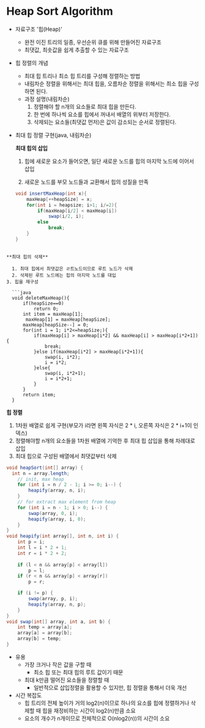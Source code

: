 #  Heap Sort Algorithm

- 자료구조 '힙(Heap)'
  - 완전 이진 트리의 일종, 우선순위 큐를 위해 만들어진 자료구조
  - 최댓값, 최솟값을 쉽게 추출할 수 있는 자료구조
- 힙 정렬의 개념
  - 최대 힙 트리나 최소 힙 트리를 구성해 정렬하는 방법
  - 내림차순 정렬을 위해서는 최대 힙을, 오름차순 정렬을 위해서는 최소 힙을 구성하면 된다.
  - 과정 설명(내림차순)
    1. 정렬해야 할 n개의 요소들로 최대 힙을 만든다.
    2. 한 번에 하나씩 요소를 힙에서 꺼내서 배열의 위부터 저장한다.
    3. 삭제되는 요소들(최댓값 먼저)은 값이 감소되는 순서로 정렬된다.

- 최대 힙 정렬 구현(java, 내림차순)

  **최대 힙의 삽입**

  1. 힙에 새로운 요소가 들어오면, 일단 새로운 노드를 힙의 마지막 노드에 이어서 삽입
  
 	2. 새로운 노드를 부모 노드들과 교환해서 힙의 성질을 만족
  
  ```java
  void insertMaxHeap(int x){
      maxHeap[++heapSize] = x;
      for(int i = heapsize; i>1; i/=2){
          if(maxHeap[i/2] < maxHeap[i])
              swap(i/2, i);
          else
              break;
      }
  }
```
  
**최대 힙의 삭제**
  
  1. 최대 힙에서 최댓값은 ㄹ트노드이므로 루트 노드가 삭제
  2. 삭제된 루트 노드에는 힙의 마지막 노드를 대입
3. 힙을 재구성
  
  ```java
  void deleteMaxHeap(){
      if(heapSize==0)
          return 0;
      int item = maxHeap[1];
       maxHeap[1] = maxHeap[heapSize];
      maxHeap[heapSize--] = 0;
      for(int i = 1; i*2<=heapSize;){
          if(maxHeap[i] > maxHeap[i*2] && maxHeap[i] > maxHeap[i*2+1]){
              break;
          }else if(maxHeap[i*2] > maxHeap[i*2+1]){
              swap(i, i*2);
              i = i*2;
          }else{
              swap(i, i*2+1);
              i = i*2+1;
          }
      }
      return item;
  }
```
  
**힙 정렬**
  
  1. 1차원 배열로 쉽게 구현(부모가 i라면 왼쪽 자식은 2 * i, 오른쪽 자식은 2 * i+1이 인덱스)
  2. 정렬해야할 n개의 요소들을 1차원 배열에 기억한 후 최대 힙 삽입을 통해 차례대로 삽입
3. 최대 힙으로 구성된 배열에서 최댓값부터 삭제
  
  ```java
  void heapSort(int[] array) {
    int n = array.length;
      // init, max heap
      for (int i = n / 2 - 1; i >= 0; i--) {
          heapify(array, n, i);
      }
      // for extract max element from heap
      for (int i = n - 1; i > 0; i--) {
          swap(array, 0, i);
          heapify(array, i, 0);
      }
  }
  void heapify(int array[], int n, int i) {
      int p = i;
      int l = i * 2 + 1;
      int r = i * 2 + 2;
   
      if (l < n && array[p] < array[l])
          p = l;
      if (r < n && array[p] < array[r]) 
          p = r;
  
      if (i != p) {
          swap(array, p, i);
          heapify(array, n, p);
      }
  }
  void swap(int[] array, int a, int b) {
      int temp = array[a];
      array[a] = array[b];
      array[b] = temp;
  }
  ```
  
  - 유용
    - 가장 크거나 작은 값을 구할 때
      - 최소 힙 또는 최대 힙의 루트 값이기 때문
    - 최대 k만큼 떨어진 요소들을 정렬할 때
      -   일반적으로 삽입정렬을 활용할 수 있지만, 힙 정렬을 통해서 더욱 개선
  - 시간 복잡도
    - 힙 트리의 전체 높이가 거의 log2(n)이므로 하나의 요소를 힙에 정렬하거나 삭제할 때 힙을 재정비하는 시간이 log2(n)만큼 소요
    - 요소의 개수가 n개이므로 전체적으로 O(nlog2(n))의 시간이 소요
